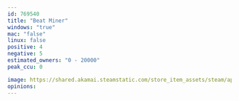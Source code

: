 ```yaml
---
id: 769540
title: "Beat Miner"
windows: "true"
mac: "false"
linux: false
positive: 4
negative: 5
estimated_owners: "0 - 20000"
peak_ccu: 0

image: https://shared.akamai.steamstatic.com/store_item_assets/steam/apps/769540/header.jpg?t=1554339521
opinions:
---
```

